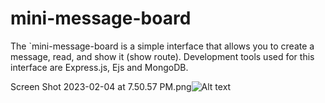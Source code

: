 # mini-message-board

The `mini-message-board is a simple interface that allows you to create a message, read, and show it (show route). Development tools used for this interface are Express.js, Ejs and MongoDB.

Screen Shot 2023-02-04 at 7.50.57 PM.png![Alt text](../../Screen%20Shot%202023-02-04%20at%207.50.57%20PM.png)